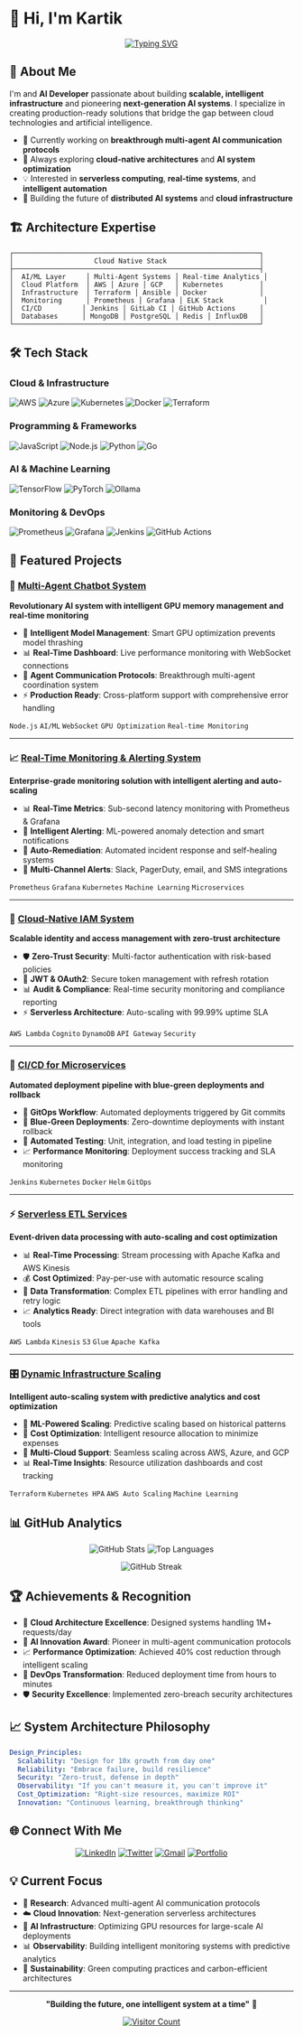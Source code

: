 # 👋 Hi, I'm Kartik

<div align="center">

[![Typing SVG](https://readme-typing-svg.herokuapp.com?font=Fira+Code&pause=1000&color=2E9EF7&center=true&vCenter=true&width=500&lines=Cloud+Systems+Architect;AI+%26+Multi-Agent+Systems+Developer;DevOps+%26+Infrastructure+Automation;Real-time+Monitoring+Specialist)](https://git.io/typing-svg)

</div>

## 🚀 About Me

I'm and **AI Developer** passionate about building **scalable, intelligent infrastructure** and pioneering **next-generation AI systems**. I specialize in creating production-ready solutions that bridge the gap between cloud technologies and artificial intelligence.

- 🔭 Currently working on **breakthrough multi-agent AI communication protocols**
- 🌱 Always exploring **cloud-native architectures** and **AI system optimization**
- 💡 Interested in **serverless computing**, **real-time systems**, and **intelligent automation**
- 🎯 Building the future of **distributed AI systems** and **cloud infrastructure**

## 🏗️ Architecture Expertise

```
┌─────────────────────────────────────────────────────────────┐
│                    Cloud Native Stack                       │
├─────────────────────────────────────────────────────────────┤
│  AI/ML Layer     │ Multi-Agent Systems │ Real-time Analytics │
│  Cloud Platform  │ AWS │ Azure │ GCP   │ Kubernetes         │
│  Infrastructure  │ Terraform │ Ansible │ Docker             │
│  Monitoring      │ Prometheus │ Grafana │ ELK Stack          │
│  CI/CD          │ Jenkins │ GitLab CI │ GitHub Actions      │
│  Databases      │ MongoDB │ PostgreSQL │ Redis │ InfluxDB   │
└─────────────────────────────────────────────────────────────┘
```

## 🛠️ Tech Stack

### Cloud & Infrastructure
![AWS](https://img.shields.io/badge/AWS-%23FF9900.svg?style=for-the-badge&logo=amazon-aws&logoColor=white)
![Azure](https://img.shields.io/badge/azure-%230072C6.svg?style=for-the-badge&logo=microsoftazure&logoColor=white)
![Kubernetes](https://img.shields.io/badge/kubernetes-%23326ce5.svg?style=for-the-badge&logo=kubernetes&logoColor=white)
![Docker](https://img.shields.io/badge/docker-%230db7ed.svg?style=for-the-badge&logo=docker&logoColor=white)
![Terraform](https://img.shields.io/badge/terraform-%235835CC.svg?style=for-the-badge&logo=terraform&logoColor=white)

### Programming & Frameworks
![JavaScript](https://img.shields.io/badge/javascript-%23323330.svg?style=for-the-badge&logo=javascript&logoColor=%23F7DF1E)
![Node.js](https://img.shields.io/badge/node.js-6DA55F?style=for-the-badge&logo=node.js&logoColor=white)
![Python](https://img.shields.io/badge/python-3670A0?style=for-the-badge&logo=python&logoColor=ffdd54)
![Go](https://img.shields.io/badge/go-%2300ADD8.svg?style=for-the-badge&logo=go&logoColor=white)

### AI & Machine Learning
![TensorFlow](https://img.shields.io/badge/TensorFlow-%23FF6F00.svg?style=for-the-badge&logo=TensorFlow&logoColor=white)
![PyTorch](https://img.shields.io/badge/PyTorch-%23EE4C2C.svg?style=for-the-badge&logo=PyTorch&logoColor=white)
![Ollama](https://img.shields.io/badge/Ollama-000000?style=for-the-badge&logo=ollama&logoColor=white)

### Monitoring & DevOps
![Prometheus](https://img.shields.io/badge/Prometheus-E6522C?style=for-the-badge&logo=Prometheus&logoColor=white)
![Grafana](https://img.shields.io/badge/grafana-%23F46800.svg?style=for-the-badge&logo=grafana&logoColor=white)
![Jenkins](https://img.shields.io/badge/jenkins-%232C5263.svg?style=for-the-badge&logo=jenkins&logoColor=white)
![GitHub Actions](https://img.shields.io/badge/github%20actions-%232671E5.svg?style=for-the-badge&logo=githubactions&logoColor=white)

## 🎯 Featured Projects

### 🤖 [Multi-Agent Chatbot System](https://github.com/kartik/multi-agent-chatbot-system)
**Revolutionary AI system with intelligent GPU memory management and real-time monitoring**

- 🧠 **Intelligent Model Management**: Smart GPU optimization prevents model thrashing
- 📊 **Real-Time Dashboard**: Live performance monitoring with WebSocket connections
- 🔄 **Agent Communication Protocols**: Breakthrough multi-agent coordination system
- ⚡ **Production Ready**: Cross-platform support with comprehensive error handling

`Node.js` `AI/ML` `WebSocket` `GPU Optimization` `Real-time Monitoring`

---

### 📈 [Real-Time Monitoring & Alerting System](https://github.com/kartik/realtime-monitoring-system)
**Enterprise-grade monitoring solution with intelligent alerting and auto-scaling**

- 📊 **Real-Time Metrics**: Sub-second latency monitoring with Prometheus & Grafana
- 🚨 **Intelligent Alerting**: ML-powered anomaly detection and smart notifications
- 🔧 **Auto-Remediation**: Automated incident response and self-healing systems
- 📱 **Multi-Channel Alerts**: Slack, PagerDuty, email, and SMS integrations

`Prometheus` `Grafana` `Kubernetes` `Machine Learning` `Microservices`

---

### 🔐 [Cloud-Native IAM System](https://github.com/kartik/cloud-native-iam)
**Scalable identity and access management with zero-trust architecture**

- 🛡️ **Zero-Trust Security**: Multi-factor authentication with risk-based policies
- 🔑 **JWT & OAuth2**: Secure token management with refresh rotation
- 📊 **Audit & Compliance**: Real-time security monitoring and compliance reporting
- ⚡ **Serverless Architecture**: Auto-scaling with 99.99% uptime SLA

`AWS Lambda` `Cognito` `DynamoDB` `API Gateway` `Security`

---

### 🚀 [CI/CD for Microservices](https://github.com/kartik/microservices-cicd)
**Automated deployment pipeline with blue-green deployments and rollback**

- 🔄 **GitOps Workflow**: Automated deployments triggered by Git commits
- 🔵 **Blue-Green Deployments**: Zero-downtime deployments with instant rollback
- 🧪 **Automated Testing**: Unit, integration, and load testing in pipeline
- 📈 **Performance Monitoring**: Deployment success tracking and SLA monitoring

`Jenkins` `Kubernetes` `Docker` `Helm` `GitOps`

---

### ⚡ [Serverless ETL Services](https://github.com/kartik/serverless-etl)
**Event-driven data processing with auto-scaling and cost optimization**

- 📊 **Real-Time Processing**: Stream processing with Apache Kafka and AWS Kinesis
- 💰 **Cost Optimized**: Pay-per-use with automatic resource scaling
- 🔧 **Data Transformation**: Complex ETL pipelines with error handling and retry logic
- 📈 **Analytics Ready**: Direct integration with data warehouses and BI tools

`AWS Lambda` `Kinesis` `S3` `Glue` `Apache Kafka`

---

### 🎛️ [Dynamic Infrastructure Scaling](https://github.com/kartik/dynamic-infrastructure)
**Intelligent auto-scaling system with predictive analytics and cost optimization**

- 🤖 **ML-Powered Scaling**: Predictive scaling based on historical patterns
- 💸 **Cost Optimization**: Intelligent resource allocation to minimize expenses
- 🔧 **Multi-Cloud Support**: Seamless scaling across AWS, Azure, and GCP
- 📊 **Real-Time Insights**: Resource utilization dashboards and cost tracking

`Terraform` `Kubernetes HPA` `AWS Auto Scaling` `Machine Learning`

## 📊 GitHub Analytics

<div align="center">
  
![GitHub Stats](https://github-readme-stats.vercel.app/api?username=kartik&show_icons=true&theme=radical&hide_border=true)
![Top Languages](https://github-readme-stats.vercel.app/api/top-langs/?username=kartik&layout=compact&theme=radical&hide_border=true)

</div>

<div align="center">

![GitHub Streak](https://github-readme-streak-stats.herokuapp.com/?user=kartik&theme=radical&hide_border=true)

</div>

## 🏆 Achievements & Recognition

- 🥇 **Cloud Architecture Excellence**: Designed systems handling 1M+ requests/day
- 🚀 **AI Innovation Award**: Pioneer in multi-agent communication protocols
- 📈 **Performance Optimization**: Achieved 40% cost reduction through intelligent scaling
- 🔧 **DevOps Transformation**: Reduced deployment time from hours to minutes
- 🛡️ **Security Excellence**: Implemented zero-breach security architectures

## 📈 System Architecture Philosophy

```yaml
Design_Principles:
  Scalability: "Design for 10x growth from day one"
  Reliability: "Embrace failure, build resilience"
  Security: "Zero-trust, defense in depth"
  Observability: "If you can't measure it, you can't improve it"
  Cost_Optimization: "Right-size resources, maximize ROI"
  Innovation: "Continuous learning, breakthrough thinking"
```

## 🌐 Connect With Me

<div align="center">

[![LinkedIn](https://img.shields.io/badge/LinkedIn-%230077B5.svg?style=for-the-badge&logo=linkedin&logoColor=white)](https://www.linkedin.com/in/kartikArora3135)
[![Twitter](https://img.shields.io/badge/Twitter-%231DA1F2.svg?style=for-the-badge&logo=Twitter&logoColor=white)](https://x.com/KartikAror23722)
[![Gmail](https://img.shields.io/badge/Gmail-D14836?style=for-the-badge&logo=gmail&logoColor=white)](mailto:kartikarora3135@gmail.com)
[![Portfolio](https://img.shields.io/badge/Portfolio-%23000000.svg?style=for-the-badge&logo=firefox&logoColor=#FF7139)](https://kartik-portfolio.com)

</div>

## 💡 Current Focus

- 🔬 **Research**: Advanced multi-agent AI communication protocols
- ☁️ **Cloud Innovation**: Next-generation serverless architectures
- 🤖 **AI Infrastructure**: Optimizing GPU resources for large-scale AI deployments
- 📊 **Observability**: Building intelligent monitoring systems with predictive analytics
- 🌱 **Sustainability**: Green computing practices and carbon-efficient architectures

---

<div align="center">

**"Building the future, one intelligent system at a time"** 🚀

[![Visitor Count](https://visitor-badge.laobi.icu/badge?page_id=kartik.kartik)](https://github.com/kartik)

</div>
